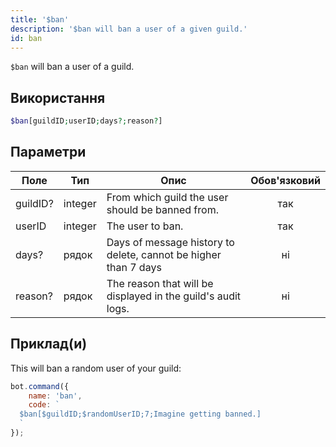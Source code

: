 ```yaml
---
title: '$ban'
description: '$ban will ban a user of a given guild.'
id: ban
---
```


`$ban` will ban a user of a guild.

## Використання

```php
$ban[guildID;userID;days?;reason?]
```

## Параметри

| Поле     | Тип     | Опис                                                            | Обов'язковий |
| -------- | ------- | --------------------------------------------------------------- |:------------:|
| guildID? | integer | From which guild the user should be banned from.                |     так      |
| userID   | integer | The user to ban.                                                |     так      |
| days?    | рядок   | Days of message history to delete, cannot be higher than 7 days |      ні      |
| reason?  | рядок   | The reason that will be displayed in the guild's audit logs.    |      ні      |

## Приклад(и)

This will ban a random user of your guild:

```javascript
bot.command({
    name: 'ban',
    code: `
  $ban[$guildID;$randomUserID;7;Imagine getting banned.]
  `
});
```
